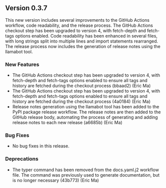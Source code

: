 ## Version 0.3.7

This new version includes several improvements to the GitHub Actions workflow, code readability, and the release process. The GitHub Actions checkout step has been upgraded to version 4, with fetch-depth and fetch-tags options enabled. Code readability has been enhanced in several files, with long strings split into multiple lines and import statements rearranged. The release process now includes the generation of release notes using the llamabot tool.

### New Features

- The GitHub Actions checkout step has been upgraded to version 4, with fetch-depth and fetch-tags options enabled to ensure all tags and history are fetched during the checkout process (bbaad2) (Eric Ma)
- The GitHub Actions checkout step has been upgraded to version 4, with fetch-depth and fetch-tags options enabled to ensure all tags and history are fetched during the checkout process (4a0184) (Eric Ma)
- Release notes generation using the llamabot tool has been added to the PyPI package release workflow. The release notes are then added to the GitHub release body, automating the process of generating and adding release notes to each new release (a6685b) (Eric Ma)

### Bug Fixes

- No bug fixes in this release.

### Deprecations

- The typer command has been removed from the docs.yaml.j2 workflow file. The command was previously used to generate documentation, but is no longer necessary (43b773) (Eric Ma)